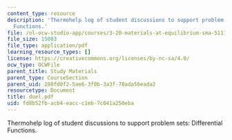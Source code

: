 ```yaml
---
content_type: resource
description: 'Thermohelp log of student discussions to support problem sets: Differential
  Functions.'
file: /ol-ocw-studio-app/courses/3-20-materials-at-equilibrium-sma-5111-fall-2003/fd8b52fbacb4eaccc1eb7c041a250eba_duel.pdf
file_size: 15003
file_type: application/pdf
learning_resource_types: []
license: https://creativecommons.org/licenses/by-nc-sa/4.0/
ocw_type: OCWFile
parent_title: Study Materials
parent_type: CourseSection
parent_uid: 280fd0f2-5ae6-3f0b-3a3f-78ada56eada2
resourcetype: Document
title: duel.pdf
uid: fd8b52fb-acb4-eacc-c1eb-7c041a250eba
---
```

Thermohelp log of student discussions to support problem sets: Differential Functions.